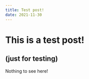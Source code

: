 ```yaml
---
title: Test post!
date: 2021-11-30
---
```


# This is a test post!

## (just for testing)

Nothing to see here!
